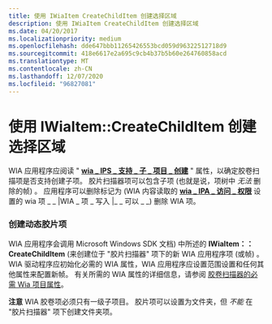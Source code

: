 ```yaml
---
title: 使用 IWiaItem CreateChildItem 创建选择区域
description: 使用 IWiaItem CreateChildItem 创建选择区域
ms.date: 04/20/2017
ms.localizationpriority: medium
ms.openlocfilehash: dde647bbb11265426553bcd059d96322512718d9
ms.sourcegitcommit: 418e6617e2a695c9cb4b37b5b60e264760858acd
ms.translationtype: MT
ms.contentlocale: zh-CN
ms.lasthandoff: 12/07/2020
ms.locfileid: "96827081"
---
```

# <a name="using-iwiaitemcreatechilditem-to-create-selection-areas"></a>使用 IWiaItem::CreateChildItem 创建选择区域





WIA 应用程序应阅读 " [**wia \_ IPS \_ 支持 \_ 子 \_ 项目 \_ 创建**](./wia-ips-supports-child-item-creation.md) " 属性，以确定胶卷扫描项是否支持创建子项。 胶片扫描器项可以包含子项 (也就是说，项树中 *无法* 删除的帧) 。 应用程序可以删除标记为 (WIA 内容读取的 [**wia \_ IPA \_ 访问 \_ 权限**](./wia-ipa-access-rights.md) 设置的 wia 项 \_ \_ |WIA \_ 项 \_ 写入 |\_ \_ 可以 \_ \_) 删除 WIA 项。

### <a name="creating-dynamic-film-items"></a>创建动态胶片项

WIA 应用程序会调用 Microsoft Windows SDK 文档) 中所述的 **IWiaItem：： CreateChildItem** (来创建位于 "胶片扫描器" 项下的新 WIA 应用程序项 (或帧) 。 WIA 驱动程序应初始化必需的 WIA 属性，WIA 应用程序应设置范围设置和任何其他属性来配置新帧。 有关所需的 WIA 属性的详细信息，请参阅 [胶卷扫描器的必需 Wia 项目属性](required-wia-item-properties-for-film-scanners.md)。

**注意**   WIA 胶卷项必须只有一级子项目。 胶片项可以设置为文件夹，但 *不能* 在 "胶片扫描器" 项下创建文件夹项。

 

 

